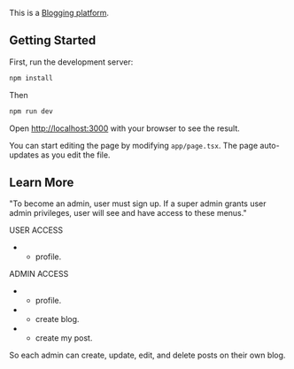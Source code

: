 
This is a [Blogging platform](https://learninglabs.ir/).

## Getting Started

First, run the development server:

```bash
npm install
```
Then

```bash
npm run dev
```

Open [http://localhost:3000](http://localhost:3000) with your browser to see the result.

You can start editing the page by modifying `app/page.tsx`. The page auto-updates as you edit the file.

## Learn More

"To become an admin, user must sign up. If a super admin grants user admin privileges, user will see and have access to these menus."

USER ACCESS 
- - profile.

ADMIN ACCESS
- - profile.
- - create blog.
- - create my post.




So each admin can create, update, edit, and delete posts on their own blog.

